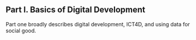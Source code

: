 ## Part I. Basics of Digital Development

Part one broadly describes digital development, ICT4D, and using data for social good.